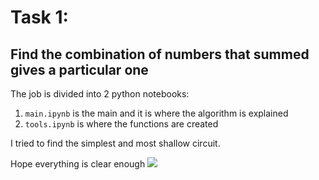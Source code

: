 # Task 1:  
## Find the combination of numbers that summed gives a particular one
The job is divided into 2 python notebooks:
<ol>
  <li> <code>main.ipynb</code> is the main and it is where the algorithm is explained </li>
  <li> <code>tools.ipynb</code> is where the functions are created</li>
</ol>

  
I tried to find the simplest and most shallow circuit.

Hope everything is clear enough
<image src="/circuit_tester.png"/>
